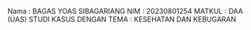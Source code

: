 Nama : BAGAS YOAS SIBAGARIANG
NIM : 20230801254
MATKUL : DAA (UAS)
STUDI KASUS DENGAN TEMA : KESEHATAN DAN KEBUGARAN
